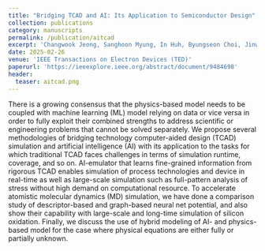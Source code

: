 ```yaml
---
title: "Bridging TCAD and AI: Its Application to Semiconductor Design"
collection: publications
category: manuscripts
permalink: /publication/aitcad
excerpt: 'Changwook Jeong, Sanghoon Myung, In Huh, Byungseon Choi, Jinwoo Kim, Hyunjae Jang, Hojoon Lee, Daeyoung Park, Kyuhun Lee, Wonik Jang, Jisu Ryu, Moon-Hyun Cha, Jae Myung Choe, Munbo Shim, Dae Sin Kim'
date: 2025-02-26
venue: 'IEEE Transactions on Electron Devices (TED)'
paperurl: 'https://ieeexplore.ieee.org/abstract/document/9484698'
header:
  teaser: aitcad.png
---
```

There is a growing consensus that the physics-based model needs to be coupled with machine learning (ML) model relying on data or vice versa in order to fully exploit their combined strengths to address scientific or engineering problems that cannot be solved separately. We propose several methodologies of bridging technology computer-aided design (TCAD) simulation and artificial intelligence (AI) with its application to the tasks for which traditional TCAD faces challenges in terms of simulation runtime, coverage, and so on. AI-emulator that learns fine-grained information from rigorous TCAD enables simulation of process technologies and device in real-time as well as large-scale simulation such as full-pattern analysis of stress without high demand on computational resource. To accelerate atomistic molecular dynamics (MD) simulation, we have done a comparison study of descriptor-based and graph-based neural net potential, and also show their capability with large-scale and long-time simulation of silicon oxidation. Finally, we discuss the use of hybrid modeling of AI- and physics-based model for the case where physical equations are either fully or partially unknown.